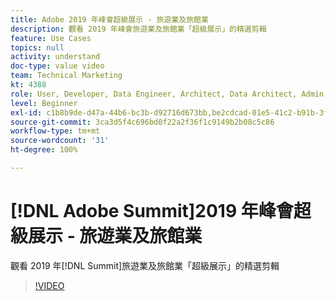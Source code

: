 ```yaml
---
title: Adobe 2019 年峰會超級展示 - 旅遊業及旅館業
description: 觀看 2019 年峰會旅遊業及旅館業「超級展示」的精選剪輯
feature: Use Cases
topics: null
activity: understand
doc-type: value video
team: Technical Marketing
kt: 4388
role: User, Developer, Data Engineer, Architect, Data Architect, Admin, Leader
level: Beginner
exl-id: c1b8b9de-d47a-44b6-bc3b-d92716d673bb,be2cdcad-01e5-41c2-b91b-3feec9d17d50
source-git-commit: 3ca3d5f4c696bd0f22a2f36f1c9149b2b08c5c86
workflow-type: tm+mt
source-wordcount: '31'
ht-degree: 100%

---
```


# [!DNL Adobe Summit]2019 年峰會超級展示 - 旅遊業及旅館業

觀看 2019 年[!DNL Summit]旅遊業及旅館業「超級展示」的精選剪輯

>[!VIDEO](https://video.tv.adobe.com/v/31442/?quality=12)
